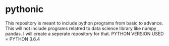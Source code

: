 # pythonic
This repository is meant to include python programs from basic to advance.
This will not include programs relatred to data science library like numpy , pandas.
I will create a seperate repository for that.
PYTHON VERSION USED = PYTHON 3.6.4
